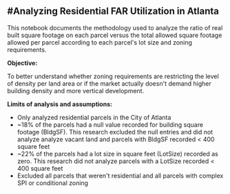 #Analyzing Residential FAR Utilization in Atlanta
---

This notebook documents the methodology used to analyze the ratio of real built square footage on each parcel versus the total allowed square footage allowed per parcel according to each parcel's lot size and zoning requirements.

**Objective:**

To better understand whether zoning requirements are restricting the level of density per land area or if the market actually doesn't demand higher building density and more vertical development.

**Limits of analysis and assumptions:**

- Only analyzed residential parcels in the City of Atlanta
- ~18% of the parcels had a null value recorded for building square footage (BldgSF). This research excluded the null entries and did not analyze analyze vacant land and parcels with BldgSF recorded < 400 square feet
- ~22% of the parcels had a lot size in square feet (LotSize) recorded as zero. This research did not analyze parcels with a LotSize recorded < 400 square feet
- Excluded all parcels that weren't residential and all parcels with complex SPI or conditional zoning
